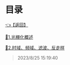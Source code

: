 # 目录  


[👈【返回】](/--目录--/计算机图形学/--目录--计算机图形学)  


[📜1.光栅化概述](/计算机图形学/光栅化渲染/1.光栅化概述)  

[📜2.时域、频域、滤波、反走样](/计算机图形学/光栅化渲染/2.时域、频域、滤波、反走样)  







> 2023/8/25 15:19:40
